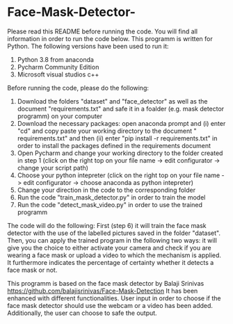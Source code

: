 # Face-Mask-Detector-

Please read this README before running the code. You will find all information in order to run the code below. 
This programm is written for Python. 
The following versions have been used to run it: 
1. Python 3.8 from anaconda
2. Pycharm Community Edition
3. Microsoft visual studios c++

Before running the code, please do the following: 
1. Download the folders "dataset" and "face_detector" as well as the document "requirements.txt" and safe it in a foalder (e.g. mask detector programm) on your computer
2. Download the necessary packages: open anaconda prompt and (i) enter "cd" and copy paste your working directory to the document " requirements.txt" and then (ii) enter "pip install -r requirements.txt" in order to install the packages defined in the requirements document
3. Open Pycharm and change your working directory to the folder created in step 1 (click on the right top on your file name -> edit configurator -> change your script path)
4. Choose your python intepreter (click on the right top on your file name -> edit configurator -> choose anaconda as python intepreter)
5. Change your direction in the code to the corresponding folder
6. Run the code "train_mask_detector.py" in order to train the model
7. Run the code "detect_mask_video.py" in order to use the trained programm

The code will do the following: 
First (step 6) it will train the face mask detector with the use of the labelled pictures saved in the folder "dataset". 
Then, you can apply the trained program in the following two ways: it will give you the choice to either activate your camera and check if you are wearing a face mask or upload a video to which the mechanism is applied. It furthermore indicates the percentage of certainty whether it detects a face mask or not. 

This programm is based on the face mask detector by Balaji Srinivas https://github.com/balajisrinivas/Face-Mask-Detection
It has been enhanced with different functionalities. User input in order to choose if the face mask detector should use the webcam or a video has been added. Additionally, the user can choose to safe the output. 
